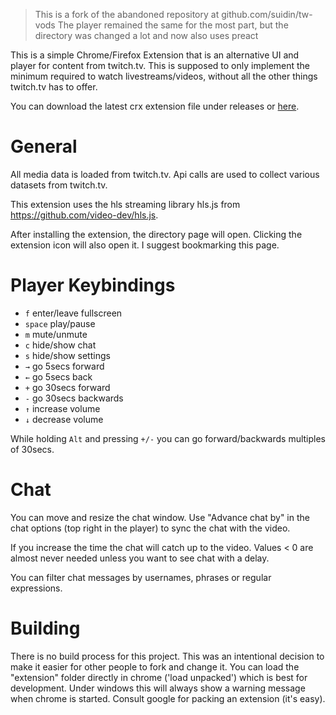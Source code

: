 > This is a fork of the abandoned repository at github.com/suidin/tw-vods
> The player remained the same for the most part, but the directory was changed a lot and now also uses preact

This is a simple Chrome/Firefox Extension that is an alternative UI and player for content from twitch.tv.
This is supposed to only implement the minimum required to watch livestreams/videos, without all the other things twitch.tv has to offer.

You can download the latest crx extension file under releases or [here](https://github.com/midahp/Twitch-Watcher/releases/latest/download/extension.crx).

# General
All media data is loaded from twitch.tv. Api calls are used to collect various datasets from twitch.tv.

This extension uses the hls streaming library hls.js from https://github.com/video-dev/hls.js.

After installing the extension, the directory page will open. 
Clicking the extension icon will also open it. I suggest bookmarking this page.

# Player Keybindings

* ```f``` enter/leave fullscreen
* ```space``` play/pause
* ```m``` mute/unmute
* ```c``` hide/show chat
* ```s``` hide/show settings
* ```→``` go 5secs forward
* ```←``` go 5secs back
* ```+``` go 30secs forward
* ```-``` go 30secs backwards
* ```↑``` increase volume
* ```↓``` decrease volume

While holding ```Alt``` and pressing ```+/-``` you can go forward/backwards multiples of 30secs.

# Chat

You can move and resize the chat window.
Use "Advance chat by" in the chat options (top right in the player) to sync the chat with the video.

If you increase the time the chat will catch up to the video.
Values < 0 are almost never needed unless you want to see chat with a delay.

You can filter chat messages by usernames, phrases or regular expressions.

# Building

There is no build process for this project. This was an intentional decision to make it easier for other people to fork and change it.
You can load the "extension" folder directly in chrome ('load unpacked') which is best for development.
Under windows this will always show a warning message when chrome is started.
Consult google for packing an extension (it's easy).
